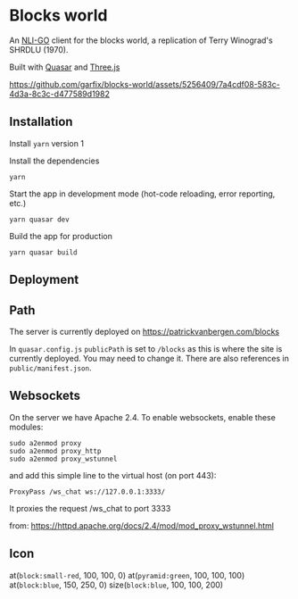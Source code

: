 # Blocks world

An [NLI-GO](https://github.com/garfix/nli-go) client for the blocks world, a replication of Terry Winograd's SHRDLU (1970).

Built with [Quasar](https://quasar.dev/) and [Three.js](https://threejs.org/)

https://github.com/garfix/blocks-world/assets/5256409/7a4cdf08-583c-4d3a-8c3c-d477589d1982

## Installation

Install `yarn` version 1

Install the dependencies

    yarn

Start the app in development mode (hot-code reloading, error reporting, etc.)

    yarn quasar dev

Build the app for production

    yarn quasar build

## Deployment

## Path

The server is currently deployed on https://patrickvanbergen.com/blocks

In `quasar.config.js` `publicPath` is set to `/blocks` as this is where the site is currently deployed. You may need to change it. There are also references in `public/manifest.json`.

## Websockets

On the server we have Apache 2.4. To enable websockets, enable these modules:

    sudo a2enmod proxy
    sudo a2enmod proxy_http
    sudo a2enmod proxy_wstunnel

and add this simple line to the virtual host (on port 443):

    ProxyPass /ws_chat ws://127.0.0.1:3333/

It proxies the request /ws_chat to port 3333

from: https://httpd.apache.org/docs/2.4/mod/mod_proxy_wstunnel.html

## Icon

at(`block:small-red`, 100, 100, 0)
at(`pyramid:green`, 100, 100, 100)
at(`block:blue`, 150, 250, 0)
size(`block:blue`, 100, 100, 200)
